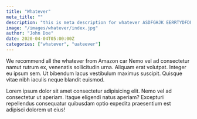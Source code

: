 ```yaml
---
title: "Whatever"
meta_title: ""
description: "this is meta description for whatever ASDFGHJK EERRTYDFDFDFDFD whatever ASDFGHJK EERRTYDFDFDFDFD"
image: "/images/whatever/index.jpg"
author: "John Doe"
date: 2020-04-04T05:00:00Z
categories: ["whatever", "uateever"]
---
```


We recommend all the whatever from Amazon car Nemo vel ad consectetur namut rutrum ex, venenatis sollicitudin urna. Aliquam erat volutpat. Integer eu ipsum sem. Ut bibendum lacus vestibulum maximus suscipit. Quisque vitae nibh iaculis neque blandit euismod.

Lorem ipsum dolor sit amet consectetur adipisicing elit. Nemo vel ad consectetur ut aperiam. Itaque eligendi natus aperiam? Excepturi repellendus consequatur quibusdam optio expedita praesentium est adipisci dolorem ut eius!

